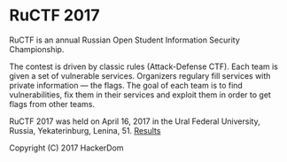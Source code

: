 # RuCTF 2017

RuCTF is an annual Russian Open Student Information Security Championship.

The contest is driven by classic rules (Attack-Defense CTF). Each team is given a set of vulnerable services. Organizers regulary fill services with private information — the flags. The goal of each team is to find vulnerabilities, fix them in their services and exploit them in order to get flags from other teams.

RuCTF 2017 was held on April 16, 2017 in the Ural Federal University, Russia, Yekaterinburg, Lenina, 51. [Results](https://ructf.org/2017/en/results/)

Copyright (C) 2017 HackerDom
